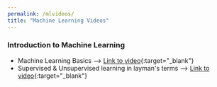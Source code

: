 ```yaml
---
permalink: /mlvideos/
title: "Machine Learning Videos"
---
```



### Introduction to Machine Learning
* Machine Learning Basics &xrarr; [Link to video](https://youtu.be/8qNPRAaQJJs){:target="_blank"}
* Supervised & Unsupervised learning in layman's terms &xrarr; [Link to video](https://youtu.be/pmQgq8S4jO8){:target="_blank"}